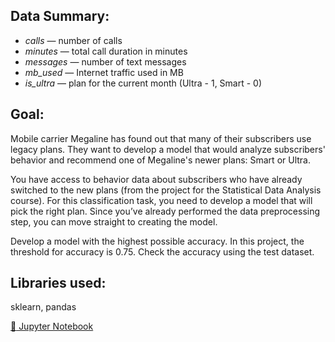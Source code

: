 ## Data Summary:

- *сalls* — number of calls
- *minutes* — total call duration in minutes
- *messages* — number of text messages
- *mb_used* — Internet traffic used in MB
- *is_ultra* — plan for the current month (Ultra - 1, Smart - 0)

## Goal:

Mobile carrier Megaline has found out that many of their subscribers use legacy plans. They want to develop a model that would analyze subscribers' behavior and recommend one of Megaline's newer plans: Smart or Ultra.

You have access to behavior data about subscribers who have already switched to the new plans (from the project for the Statistical Data Analysis course). For this classification task, you need to develop a model that will pick the right plan. Since you’ve already performed the data preprocessing step, you can move straight to creating the model.

Develop a model with the highest possible accuracy. In this project, the threshold for accuracy is 0.75. Check the accuracy using the test dataset.

## Libraries used:

sklearn, pandas

[:snake: Jupyter Notebook](./Intro_to_Machine_Learning.ipynb)